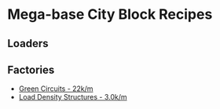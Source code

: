# Mega-base City Block Recipes

## Loaders

## Factories
-  [Green Circuits - 22k/m](GreenCircuit/README.md)
-  [Load Density Structures - 3.0k/m](LDS/README.md)
